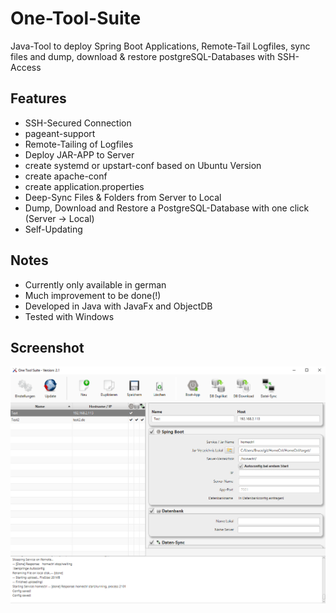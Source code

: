 # One-Tool-Suite
Java-Tool to deploy Spring Boot Applications, Remote-Tail Logfiles, sync files and dump, download & restore postgreSQL-Databases with SSH-Access

## Features
* SSH-Secured Connection
* pageant-support
* Remote-Tailing of Logfiles
* Deploy JAR-APP to Server
 * create systemd or upstart-conf based on Ubuntu Version
 * create apache-conf
 * create application.properties
* Deep-Sync Files & Folders from Server to Local
* Dump, Download and Restore a PostgreSQL-Database with one click (Server -> Local)
* Self-Updating

## Notes
* Currently only available in german
* Much improvement to be done(!)
* Developed in Java with JavaFx and ObjectDB
* Tested with Windows
 
## Screenshot
![Alt text](/Screenshot.PNG?raw=true "Screenshot")
